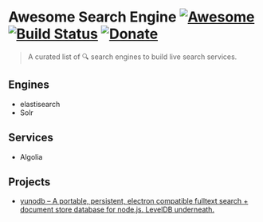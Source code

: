 # Awesome Search Engine [![Awesome](https://cdn.rawgit.com/sindresorhus/awesome/d7305f38d29fed78fa85652e3a63e154dd8e8829/media/badge.svg)](https://github.com/Kikobeats/awesome-search-engine) [![Build Status](https://img.shields.io/travis/Kikobeats/awesome-search-engine/master.svg?style=flat-square)](https://travis-ci.org/Kikobeats/awesome-search-engine) [![Donate](https://img.shields.io/badge/donate-paypal-blue.svg?style=flat-square)](https://paypal.me/kikobeats)

> A curated list of 🔍 search engines to build live search services.

## Engines

* elastisearch
* Solr

## Services

* Algolia

## Projects

* [yunodb – A portable, persistent, electron compatible fulltext search + document store database for node.js. LevelDB underneath.](https://github.com/blahah/yunodb)
